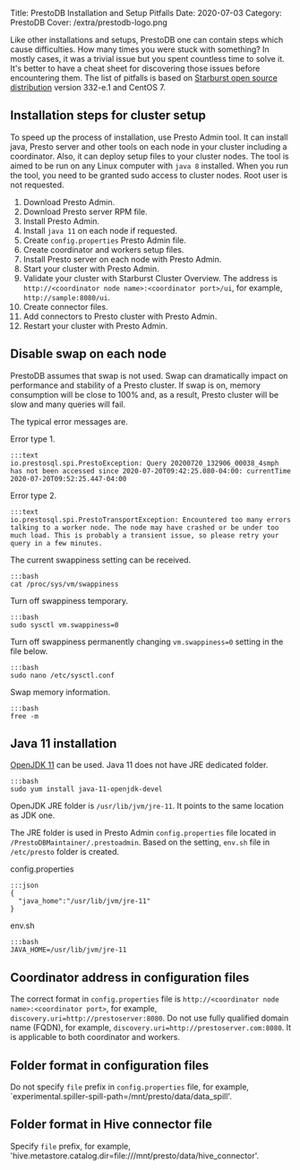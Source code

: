 Title: PrestoDB Installation and Setup Pitfalls
Date: 2020-07-03
Category: PrestoDB
Cover: /extra/prestodb-logo.png

Like other installations and setups, PrestoDB one can contain steps which cause difficulties. How many times you were stuck with something? In mostly cases, it was a trivial issue but you spent countless time to solve it. It's better to have a cheat sheet for discovering those issues before encountering them. The list of pitfalls is based on [Starburst open source distribution](https://www.starburstdata.com/starburst-presto-sql/) version 332-e.1 and CentOS 7.

## Installation steps for cluster setup

To speed up the process of installation, use Presto Admin tool. It can install java, Presto server and other tools on each node in your cluster including a coordinator. Also, it can deploy setup files to your cluster nodes. The tool is aimed to be run on any Linux computer with `java 8` installed. When you run the tool, you need to be granted sudo access to cluster nodes. Root user is not requested.

1. Download Presto Admin.
2. Download Presto server RPM file.
3. Install Presto Admin.
4. Install `java 11` on each node if requested.
5. Create `config.properties` Presto Admin file.
6. Create coordinator and workers setup files.
7. Install Presto server on each node with Presto Admin.
8. Start your cluster with Presto Admin.
9. Validate your cluster with Starburst Cluster Overview. The address is `http://<coordinator node name>:<coordinator port>/ui`, for example, `http://sample:8080/ui`.
10. Create connector files.
11. Add connectors to Presto cluster with Presto Admin.
12. Restart your cluster with Presto Admin.

## Disable swap on each node
PrestoDB assumes that swap is not used. Swap can dramatically impact on performance and stability of a Presto cluster. If swap is on, memory consumption will be close to 100% and, as a result, Presto cluster will be slow and many queries will fail.

The typical error messages are.

Error type 1.

    :::text
    io.prestosql.spi.PrestoException: Query 20200720_132906_00038_4smph has not been accessed since 2020-07-20T09:42:25.080-04:00: currentTime 2020-07-20T09:52:25.447-04:00


Error type 2.

    :::text
    io.prestosql.spi.PrestoTransportException: Encountered too many errors talking to a worker node. The node may have crashed or be under too much load. This is probably a transient issue, so please retry your query in a few minutes.

The current swappiness setting can be received.

    :::bash
    cat /proc/sys/vm/swappiness

Turn off swappiness temporary.

    :::bash
    sudo sysctl vm.swappiness=0

Turn off swappiness permanently changing `vm.swappiness=0` setting in the file below.

    :::bash
    sudo nano /etc/sysctl.conf

Swap memory information.

    :::bash
    free -m

## Java 11 installation

[OpenJDK 11](https://openjdk.java.net/projects/jdk/11/) can be used. Java 11 does not have JRE dedicated folder. 

    :::bash
    sudo yum install java-11-openjdk-devel

OpenJDK JRE folder is `/usr/lib/jvm/jre-11`. It points to the same location as JDK one.

The JRE folder is used in Presto Admin `config.properties` file located in `/PrestoDBMaintainer/.prestoadmin`. Based on the setting, `env.sh` file in `/etc/presto` folder is created.

config.properties 

    :::json
    {
      "java_home":"/usr/lib/jvm/jre-11"
    }

env.sh

    :::bash
    JAVA_HOME=/usr/lib/jvm/jre-11

## Coordinator address in configuration files

The correct format in `config.properties` file is `http://<coordinator node name>:<coordinator port>`, for example, `discovery.uri=http://prestoserver:8080`. Do not use fully qualified domain name (FQDN), for example, `discovery.uri=http://prestoserver.com:8080`. It is applicable to both coordinator and workers.

## Folder format in configuration files

Do not specify `file` prefix in `config.properties` file, for example, `experimental.spiller-spill-path=/mnt/presto/data/data_spill'.

## Folder format in Hive connector file

Specify `file` prefix, for example, 'hive.metastore.catalog.dir=file:///mnt/presto/data/hive_connector'.
